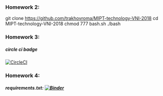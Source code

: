 ### Homework 2:

git clone https://github.com/trakhovroma/MIPT-technology-VNI-2018
cd MIPT-technology-VNI-2018
chmod 777 bash.sh
./bash

### Homework 3:
##### circle ci badge
[![CircleCI](https://circleci.com/gh/trakhovroma/MIPT-technology-VNI-2018.svg?style=svg)](https://circleci.com/gh/trakhovroma/MIPT-technology-VNI-2018/35)

### Homework 4:

##### requirements.txt: [![Binder](https://mybinder.org/badge.svg)](https://mybinder.org/v2/gh/trakhovroma/MIPT-technology-VNI-2018/master?filepath=hw1.ipynb)

